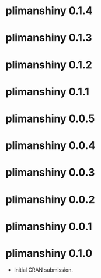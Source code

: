 # plimanshiny 0.1.4

# plimanshiny 0.1.3

# plimanshiny 0.1.2

# plimanshiny 0.1.1

# plimanshiny 0.0.5

# plimanshiny 0.0.4

# plimanshiny 0.0.3

# plimanshiny 0.0.2

# plimanshiny 0.0.1

# plimanshiny 0.1.0

* Initial CRAN submission.
